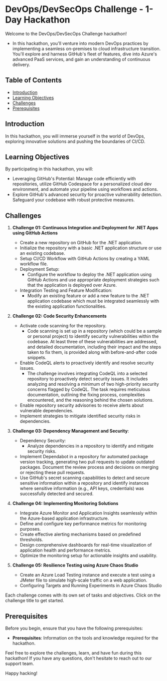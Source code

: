 # DevOps/DevSecOps Challenge - 1-Day Hackathon

Welcome to the DevOps/DevSecOps Challenge hackathon! 

- In this hackathon, you'll venture into modern DevOps practices by implementing a seamless on-premises to cloud infrastructure transition. You'll explore and harness GitHub's fleet of features, dive into Azure's advanced PaaS services, and gain an understanding of continuous delivery.

## Table of Contents

- [Introduction](#introduction)
- [Learning Objectives](#learning-objectives)
- [Challenges](#challenges)
- [Prerequisites](#prerequisites)

## Introduction

In this hackathon, you will immerse yourself in the world of DevOps, exploring innovative solutions and pushing the boundaries of CI/CD.

## Learning Objectives

By participating in this hackathon, you will:

- Leveraging GitHub's Potential: Manage code efficiently with repositories, utilize GitHub Codespace for a personalized cloud dev environment, and automate your pipeline using workflows and actions.
- Explore GitHub's advanced security for proactive vulnerability detection. Safeguard your codebase with robust protective measures.

## Challenges

1. **Challenge 01: Continuous Integration and Deployment for .NET Apps using GitHub Actions**
   - Create a new repository on GitHub for the .NET application.
   - Initialize the repository with a basic .NET application structure or use an existing codebase.
   - Setup CI/CD Workflow with GitHub Actions by creating a YAML workflow file.
   - Deployment Setup:
      - Configure the workflow to deploy the .NET application using GitHub Actions and use appropriate deployment strategies such that the application is deployed over Azure.
   - Integration Testing and Feature Modification:
      - Modify an existing feature or add a new feature to the .NET application codebase which must be integrated seamlessly with the existing application functionalities.

2. **Challenge 02: Code Security Enhancements**
   - Activate code scanning for the repository.
      - Code scanning is set up in a repository (which could be a sample or personal project) to identify security vulnerabilities within the codebase. At least three of these vulnerabilities are addressed, and detailed documentation, including their impact and the steps taken to fix them, is provided along with before-and-after code snippets.
   - Enable CodeQL alerts to proactively identify and resolve security issues.
      - The challenge involves integrating CodeQL into a selected repository to proactively detect security issues. It includes analyzing and resolving a minimum of two high-priority security concerns flagged by CodeQL. The task requires meticulous documentation, outlining the fixing process, complexities encountered, and the reasoning behind the chosen solutions.
   - Enable repository security advisories to receive alerts about vulnerable dependencies.
   - Implement strategies to mitigate identified security risks in dependencies.
       
3. **Challenge 03: Dependency Management and Security**:
    - Dependency Security:
       - Analyze dependencies in a repository to identify and mitigate security risks.
    - Implement Dependabot in a repository for automated package version tracking, generating two pull requests to update outdated packages. Document the review process and decisions on merging or rejecting these pull requests.
    - Use GitHub's secret scanning capabilities to detect and secure sensitive information within a repository and identify instances where sensitive information (e.g., API keys, credentials) was successfully detected and secured.

4. **Challenge 04: Implementing Monitoring Solutions**
   - Integrate Azure Monitor and Application Insights seamlessly within the Azure-based application infrastructure.
   - Define and configure key performance metrics for monitoring purposes.
   - Create effective alerting mechanisms based on predefined thresholds.
   - Design comprehensive dashboards for real-time visualization of application health and performance metrics.
   - Optimize the monitoring setup for actionable insights and usability.

5. **Challenge 05: Resilience Testing using Azure Chaos Studio**
   - Create an Azure Load Testing instance and execute a test using a JMeter file to simulate high-scale traffic on a web application.
   - Configuring Targets and Running Experiments in Azure Chaos Studio

Each challenge comes with its own set of tasks and objectives. Click on the challenge title to get started.

## Prerequisites

Before you begin, ensure that you have the following prerequisites:

- **Prerequisites**: Information on the tools and knowledge required for the hackathon.

Feel free to explore the challenges, learn, and have fun during this hackathon! If you have any questions, don't hesitate to reach out to our support team.

Happy hacking!
